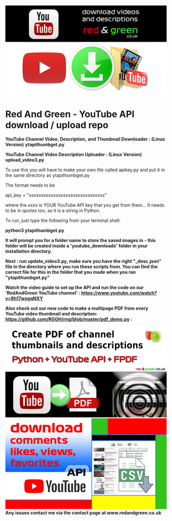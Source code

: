 <a href="https://github.com/RGGH/rng/blob/master/ytapithumbget.py">
  <img src="youtube-download-videos.png" alt="YouTube Video Download to mp4 + descriptions + thumbnails" style="">
</a> 

# Red And Green - YouTube API download / upload repo

<b>YouTube Channel Video, Description, and Thumbnail Downloader : (Linux Version)</b>
<b>ytapithumbget.py</b>

<b>YouTube Channel Video Description Uploader : (Linux Version)</b>
<b>upload_video3.py</b>

To use this you will have to make your own file called apikey.py and put it in the same directory as ytapithumbget.py

The format needs to be 

api_key = "xxxxxxxxxxxxxxxxxxxxxxxxxxxxxxx" 

where the xxxx is YOUR YouTube API key that you get from them...
It needs to be in quotes too, as it is a string in Python.

To run, just type the following from your terminal shell:

<b>python3 ytapithumbget.py<b>
  
It will prompt you for a folder name to store the saved images in - this folder will be created inside a 'youtube_downloads' folder in your installation directory.

Next : run update_video3.py, make sure you have the right "_desc.json" file in the directory where you run these scripts from.
You can find the correct file for this in the folder that you made when you ran "ytapithumbget.py"

Watch the video guide to set up the API and run the code on our 'RedAndGreen YouTube channel' : https://www.youtube.com/watch?v=8h17wxgqNXY

Also check out our new code to make a multipage PDF from every YouTube video thumbnail and description:  	
https://github.com/RGGH/rng/blob/master/pdf_demo.py : 

<a href="https://github.com/RGGH/rng/blob/master/pdf_demo.py">
  <img src="Banner_1.png" alt="YouTube PDF maker" style="">
</a> 

<br>
<a href="https://github.com/RGGH/rng/blob/master/youtube-download-comments.py">
  <img src="https://github.com/RGGH/Misc/blob/master/commentlist_banner_1280.png" alt="YouTube Comments and Likes to CSV" style="">
</a> 
<br>
Any issues contact me via the contact page at www.redandgreen.co.uk
